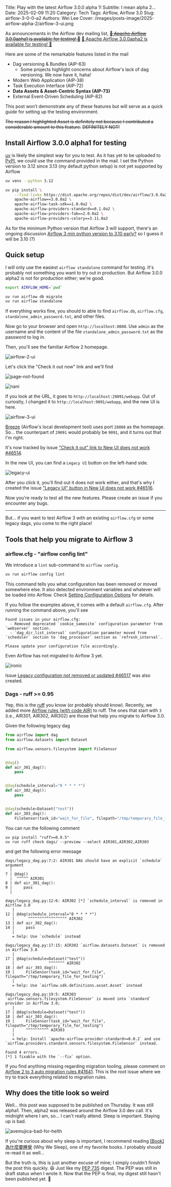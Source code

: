 Title: Play with the latest Airflow 3.0.0 alpha 1!
Subtitle: I mean alpha 2...
Date: 2025-02-09 11:20
Category: Tech
Tags: Airflow, Airflow 3.0
Slug: airflow-3-0-0-a2
Authors: Wei Lee
Cover: /images/posts-image/2025-airflow-alpha-2/airflow-3-ui.png

As announcements in the Airflow dev mailing list, ~~[📢 Apache Airflow 3.0.0apha1 is available for testing! 🎉]~~ [📢 Apache Airflow 3.0.0apha2 is available for testing! 🎉]

<!--more-->

Here are some of the remarkable features listed in the mail

* Dag versioning & Bundles (AIP-63)
    * Some projects highlight concerns about Airflow's lack of dag versioning. We now have it, haha!
* Modern Web Application (AIP-38)
* Task Execution Interface (AIP-72)
* **Data Assets & Asset-Centric Syntax (AIP-73)**
* External Event-Driven Scheduling (AIP-82)

This post won’t demonstrate any of these features but will serve as a quick guide for setting up the testing environment.

~~The reason I highlighted Asset is definitely not because I contributed a considerable amount to this feature.~~
~~DEFINITELY NOT!~~

[📢 Apache Airflow 3.0.0apha1 is available for testing! 🎉]: https://lists.apache.org/thread/7hdy8w8d9xq2z29hx0l02r3gsshdzwok
[📢 Apache Airflow 3.0.0apha2 is available for testing! 🎉]: https://lists.apache.org/thread/lh3ywqn084s3clr3ldr2wzgx7q696lsg

## Install Airflow 3.0.0 alpha1 for testing
[uv] is likely the simplest way for you to test. As it has yet to be uploaded to [PyPI], we could use the command provided in the mail. I set the Python version to 3.12 since 3.13 (my default python setup) is not yet supported by Airflow

```sh
uv venv --python 3.12

uv pip install \
    --find-links https://dist.apache.org/repos/dist/dev/airflow/3.0.0a2/ \
    apache-airflow==3.0.0a2 \
    apache-airflow-task-sdk==1.0.0a2 \
    apache-airflow-providers-standard==0.1.0a2 \
    apache-airflow-providers-fab==2.0.0a2 \
    apache-airflow-providers-celery==3.11.0a2
```

As for the minimum Python version that Airflow 3 will support, there's an ongoing discussion [Airflow 3 min python version to 3.10 early?] so I guess it will be 3.10 (?)

[Airflow 3 min python version to 3.10 early?]: https://lists.apache.org/thread/yln0jw0qkq928kpqnozty8gvlh1p8w0s

## Quick setup

I will only use the easiest `airflow standalone` command for testing. It's probably not something you want to try out in production. But Airflow 3.0.0 alpha2 is not for production either; we're good.

```sh
export AIRFLOW_HOME=`pwd`

uv run airflow db migrate
uv run airflow standalone
```

If everything works fine, you should to able to find  `airflow.db`, `airflow.cfg`, `standalone_admin_password.txt`, and other files.

Now go to your browser and open `http://localhost:8080`.
Use `admin` as the username and the content of the file `standalone_admin_password.txt` as the password to log in.

Then, you'll see the familiar Airflow 2 homepage.

![airflow-2-ui](/images/posts-image/2025-airflow-alpha-2/airflow-2-ui.jpg)


Let's click the "Check it out now" link and we'll find

![page-not-found](/images/posts-image/2025-airflow-alpha-2/page-not-found.jpg)

![nani](/images/meme/jotaro-nani.jpg)

If you look at the URL, it goes to `http://localhost:29091/webapp`. Out of curiosity, I changed it to `http://localhost:9091/webapp`, and the new UI is here.

![airflow-3-ui](/images/posts-image/2025-airflow-alpha-2/airflow-3-ui.png)


[Breeze] (Airflow's local development tool) uses port `28080` as the homepage. So... the counterpart of `29091` would probably be `9091`, and it turns out that I'm right.

It's now tracked by issue ["Check it out" link to New UI does not work #46514](https://github.com/apache/airflow/issues/46514).

In the new UI, you can find a `Legacy UI` button on the left-hand side.

![legacy-ui](/images/posts-image/2025-airflow-alpha-2/legacy-ui.png)


After you click it, you'll find out it does not work either, and that's why I created the issue ["Legacy UI" button in New UI does not work #46516](https://github.com/apache/airflow/issues/46516).

Now you're ready to test all the new features. Please create an issue if you encounter any bugs.

---

But... if you want to test Airflow 3 with an existing `airflow.cfg` or some legacy dags, you come to the right place!

## Tools that help you migrate to Airflow 3

### airflow.cfg - "airflow config lint"
We introduce a `lint` sub-command to `airflow config`.

```sh
uv run airflow config lint
```

This command tells you what configuration has been removed or moved somewhere else. It also detected environment variables and whatever will be loaded into Airflow. Check [Setting Configuration Options](https://airflow.apache.org/docs/apache-airflow/stable/howto/set-config.html) for details.

If you follow the examples above, it comes with a default `airflow.cfg`. After running the command above, you'll see

```
Found issues in your airflow.cfg:
  - Removed deprecated `cookie_samesite` configuration parameter from `webserver` section.
  - `dag_dir_list_interval` configuration parameter moved from `scheduler` section to `dag_processor` section as `refresh_interval`.

Please update your configuration file accordingly.
```

Even Airflow has not migrated to Airflow 3 yet.

![ironic](/images/meme/star-wars-ironic.jpg)

Issue [Legacy configuration not removed or updated #46517](https://github.com/apache/airflow/issues/46517) was also created.  

### Dags - ruff >= 0.95
Yep, this is the [ruff](https://docs.astral.sh/ruff/) you know (or probably should know). Recently, we added more [Airflow rules (with code AIR)](https://docs.astral.sh/ruff/rules/#airflow-air) to ruff. The ones that start with `3` (i.e., AIR301, AIR302, AIR302) are those that help you migrate to Airflow 3.0.

Given the following legacy dag

```python
from airflow import dag
from airflow.datasets import Dataset

from airflow.sensors.filesystem import FileSensor


@dag()
def air_301_dag():
    pass


@dag(schedule_interval="0 * * * *")
def air_302_dag():
    pass


@dag(schedule=Dataset("test"))
def air_303_dag():
    FileSensor(task_id="wait_for_file", filepath="/tmp/temporary_file_for_testing")
```

You can run the following comment

```shell
uv pip install "ruff>=0.9.5"
uv run ruff check dags/ --preview --select AIR301,AIR302,AIR303
```

and get the following error message

```
dags/legacy_dag.py:7:2: AIR301 DAG should have an explicit `schedule` argument
  |
7 | @dag()
  |  ^^^^^ AIR301
8 | def air_301_dag():
9 |     pass
  |

dags/legacy_dag.py:12:6: AIR302 [*] `schedule_interval` is removed in Airflow 3.0
   |
12 | @dag(schedule_interval="0 * * * *")
   |      ^^^^^^^^^^^^^^^^^ AIR302
13 | def air_302_dag():
14 |     pass
   |
   = help: Use `schedule` instead

dags/legacy_dag.py:17:15: AIR302 `airflow.datasets.Dataset` is removed in Airflow 3.0
   |
17 | @dag(schedule=Dataset("test"))
   |               ^^^^^^^ AIR302
18 | def air_303_dag():
19 |     FileSensor(task_id="wait_for_file", filepath="/tmp/temporary_file_for_testing")
   |
   = help: Use `airflow.sdk.definitions.asset.Asset` instead

dags/legacy_dag.py:19:5: AIR303 `airflow.sensors.filesystem.FileSensor` is moved into `standard` provider in Airflow 3.0;
   |
17 | @dag(schedule=Dataset("test"))
18 | def air_303_dag():
19 |     FileSensor(task_id="wait_for_file", filepath="/tmp/temporary_file_for_testing")
   |     ^^^^^^^^^^ AIR303
   |
   = help: Install `apache-airflow-provider-standard>=0.0.2` and use `airflow.providers.standard.sensors.filesystem.FileSensor` instead.

Found 4 errors.
[*] 1 fixable with the `--fix` option.
```

If you find anything missing regarding migration tooling, please comment on  [Airflow 2 to 3 auto migration rules #41641]. This is the root issue where we try to track everything related to migration rules.

## Why does the title look so weird
Well... this post was supposed to be published on Thursday. It was still alpha1. Then, alpha2 was released around the Airflow 3.0 dev call. It's midnight where I am, so... I can't really attend. Sleep is important. Staying up is bad.

![avemujica-bad-for-helth](/images/meme/avemujica-bad-for-helth.jpg)

If you're curious about why sleep is important, I recommend reading [[Book] 為什麼要睡覺]({filename}/posts/book/2020/5-why-we-sleep.md) (Why We Sleep), one of my favorite books. I probably should re-read it as well...

But the truth is, this is just another excuse of mine; I simply couldn't finish the post this quickly. 😆 Just like my [PEP 735] digest. The PEP was still in draft status when I wrote it. Now that the PEP is final, my digest still hasn't been published yet. 🥲

[uv]: https://docs.astral.sh/uv/
[PyPI]: https://pypi.org/
[Breeze]: https://github.com/apache/airflow/blob/main/dev/breeze/doc/README.rst
[PEP 735]: https://peps.python.org/pep-0735/

[Airflow 2 to 3 auto migration rules #41641]: https://github.com/apache/airflow/issues/41641
